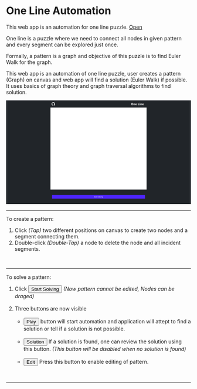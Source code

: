 # One Line Automation

<!-- <link href="https://cdn.jsdelivr.net/npm/bootstrap@5.0.0-beta1/dist/css/bootstrap.min.css" rel="stylesheet" integrity="sha384-giJF6kkoqNQ00vy+HMDP7azOuL0xtbfIcaT9wjKHr8RbDVddVHyTfAAsrekwKmP1" crossorigin="anonymous"> -->

This web app is an automation for one line puzzle. <a href="https://chetan-satpute.github.io/oneline">Open</a>

One line is a puzzle where we need to connect all nodes in given pattern and every segment can be explored just once.

Formally, a pattern is a graph and objective of this puzzle is to find Euler Walk for the graph.

This web app is an automation of one line puzzle, user creates a pattern (Graph) on canvas and web app will find a solution (Euler Walk) if possible. It uses basics of graph theory and graph traversal algorithms to find solution.

<img src="./Desktop1.png" />
<!-- <img src="./Mobile.png" style="margin-left: 30%; margin-right: 30%; width: 40%;" /> -->

<br>
<hr>

To create a pattern:
<ol>
    <li>Click <i>(Tap)</i> two different positions on canvas to create two nodes and a segment connecting them.</li>
    <li>Double-click <i>(Double-Tap)</i> a node to delete the node and all incident segments.</li>
</ol>

<br>
<hr>

To solve a pattern:
<ol>
    <li>Click <button class="btn btn-primary">Start Solving</button> 
    <i>(Now pattern cannot be edited, Nodes can be draged)</i>    
    </li>
    <br>
    <li>Three buttons are now visible <br>
    <ul>
        <br>
        <li>
        <button class="btn btn-primary">Play</button> button will start automation and application will attept to find a solution or tell if a solution is not possible.
        </li>
        <br>
        <li>
        <button class="btn btn-primary">Solution</button> If a solution is found, one can review the solution using this button. <i>(This button will be disabled when no solution is found)</i>
        </li>
        <br>
        <li>
        <button class="btn btn-primary">Edit</button> Press this button to enable editing of pattern.            
        </li>
    </ul>
    </li>
</ol>

<br>
<hr>
